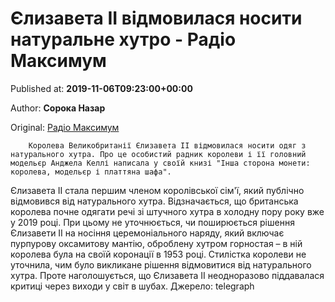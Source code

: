 
# Єлизавета II відмовилася носити натуральне хутро - Радіо Максимум

Published at: **2019-11-06T09:23:00+00:00**

Author: **Сорока Назар**

Original: [Радіо Максимум](https://maximum.fm/yelizaveta-ii-vidmovilasya-nositi-naturalne-hutro_n169132)


        Королева Великобританії Єлизавета II відмовилася носити одяг з натурального хутра. Про це особистий радник королеви і її головний модельєр Анджела Келлі написала у своїй книзі "Інша сторона монети: королева, модельєр і платтяна шафа".
      
Єлизавета II стала першим членом королівської сім'ї, який публічно відмовився від натурального хутра. Відзначається, що британська королева почне одягати речі зі штучного хутра в холодну пору року вже у 2019 році.
При цьому не уточнюється, чи поширюється рішення Єлизавети II на носіння церемоніального наряду, який включає пурпурову оксамитову мантію, оброблену хутром горностая – в ній королева була на своїй коронації в 1953 році.
Стилістка королеви не уточнила, чим було викликане рішення відмовитися від натурального хутра. Проте наголошується, що Єлизавета II неодноразово піддавалася критиці через виходи у світ в шубах.
Джерело: telegraph
